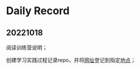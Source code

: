 # Daily Record

## 20221018

阅读训练营说明；

创建学习实践过程记录repo，并将[网址](https://github.com/iKeepo/rCore_research)登记到指定[地点](https://github.com/LearningOS/rust-based-os-comp2022/issues/1)；

